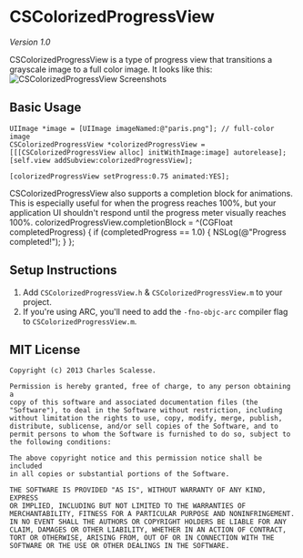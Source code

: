 CSColorizedProgressView
=============
*Version 1.0*

CSColorizedProgressView is a type of progress view that transitions a grayscale image to a full color image. It looks like this:
![CSColorizedProgressView Screenshots](http://i.imgur.com/eca5SM7.png)

Basic Usage
---------
    UIImage *image = [UIImage imageNamed:@"paris.png"]; // full-color image
    CSColorizedProgressView *colorizedProgressView = [[[CSColorizedProgressView alloc] initWithImage:image] autorelease];
    [self.view addSubview:colorizedProgressView];
    
    [colorizedProgressView setProgress:0.75 animated:YES];

CSColorizedProgressView also supports a completion block for animations. This is especially useful for when the progress reaches 100%, but your application UI shouldn't respond until the progress meter visually reaches 100%.
    colorizedProgressView.completionBlock = ^(CGFloat completedProgress) {
        if (completedProgress == 1.0) {
            NSLog(@"Progress completed!");
        }
    };

Setup Instructions
------------------
1. Add `CSColorizedProgressView.h` & `CSColorizedProgressView.m` to your project.
2. If you're using ARC, you'll need to add the `-fno-objc-arc` compiler flag to `CSColorizedProgressView.m`.


MIT License
-----------
    Copyright (c) 2013 Charles Scalesse.

    Permission is hereby granted, free of charge, to any person obtaining a
    copy of this software and associated documentation files (the
    "Software"), to deal in the Software without restriction, including
    without limitation the rights to use, copy, modify, merge, publish,
    distribute, sublicense, and/or sell copies of the Software, and to
    permit persons to whom the Software is furnished to do so, subject to
    the following conditions:

    The above copyright notice and this permission notice shall be included
    in all copies or substantial portions of the Software.

    THE SOFTWARE IS PROVIDED "AS IS", WITHOUT WARRANTY OF ANY KIND, EXPRESS
    OR IMPLIED, INCLUDING BUT NOT LIMITED TO THE WARRANTIES OF
    MERCHANTABILITY, FITNESS FOR A PARTICULAR PURPOSE AND NONINFRINGEMENT.
    IN NO EVENT SHALL THE AUTHORS OR COPYRIGHT HOLDERS BE LIABLE FOR ANY
    CLAIM, DAMAGES OR OTHER LIABILITY, WHETHER IN AN ACTION OF CONTRACT,
    TORT OR OTHERWISE, ARISING FROM, OUT OF OR IN CONNECTION WITH THE
    SOFTWARE OR THE USE OR OTHER DEALINGS IN THE SOFTWARE.